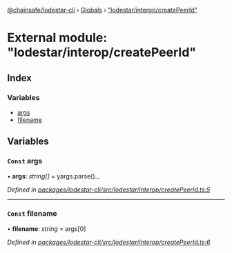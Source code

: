 [@chainsafe/lodestar-cli](../README.md) › [Globals](../globals.md) › ["lodestar/interop/createPeerId"](_lodestar_interop_createpeerid_.md)

# External module: "lodestar/interop/createPeerId"

## Index

### Variables

* [args](_lodestar_interop_createpeerid_.md#const-args)
* [filename](_lodestar_interop_createpeerid_.md#const-filename)

## Variables

### `Const` args

• **args**: *string[]* = yargs.parse()._

*Defined in [packages/lodestar-cli/src/lodestar/interop/createPeerId.ts:5](https://github.com/ChainSafe/lodestar/blob/b5860cf/packages/lodestar-cli/src/lodestar/interop/createPeerId.ts#L5)*

___

### `Const` filename

• **filename**: *string* = args[0]

*Defined in [packages/lodestar-cli/src/lodestar/interop/createPeerId.ts:6](https://github.com/ChainSafe/lodestar/blob/b5860cf/packages/lodestar-cli/src/lodestar/interop/createPeerId.ts#L6)*
